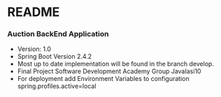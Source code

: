 # README

### Auction BackEnd Application
* Version: 1.0
* Spring Boot Version 2.4.2
* Most up to date implementation will be found in the branch develop.
* Final Project Software Development Academy Group JavaIasi10
* For deployment add Environment Variables to configuration spring.profiles.active=local